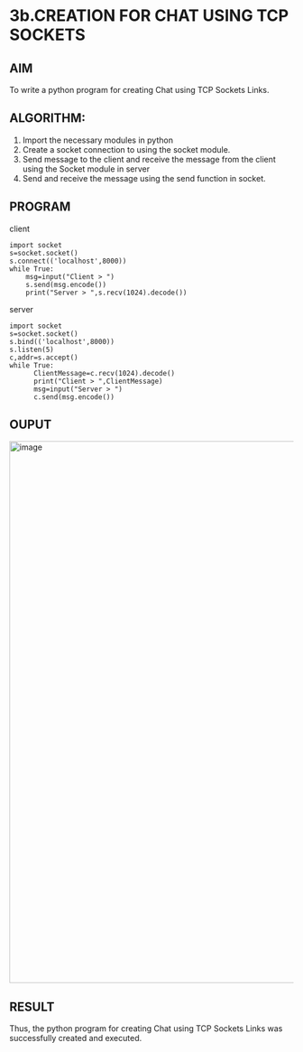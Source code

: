 # 3b.CREATION FOR CHAT USING TCP SOCKETS
## AIM
To write a python program for creating Chat using TCP Sockets Links.
## ALGORITHM:
1. Import the necessary modules in python
2. Create a socket connection to using the socket module.
3. Send message to the client and receive the message from the client using the Socket module in
 server
4. Send and receive the message using the send function in socket.
## PROGRAM
client
```
import socket 
s=socket.socket() 
s.connect(('localhost',8000)) 
while True: 
    msg=input("Client > ") 
    s.send(msg.encode()) 
    print("Server > ",s.recv(1024).decode())
```
server
```
import socket 
s=socket.socket() 
s.bind(('localhost',8000)) 
s.listen(5) 
c,addr=s.accept() 
while True: 
      ClientMessage=c.recv(1024).decode() 
      print("Client > ",ClientMessage) 
      msg=input("Server > ") 
      c.send(msg.encode())
```

## OUPUT
<img width="960" alt="image" src="https://github.com/user-attachments/assets/8ad858d5-71cb-4a21-a6bc-9e76daa12df1" />

## RESULT
Thus, the python program for creating Chat using TCP Sockets Links was successfully 
created and executed.
